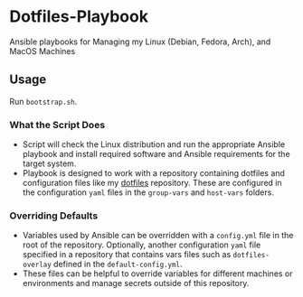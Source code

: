 # Dotfiles-Playbook

Ansible playbooks for Managing my Linux (Debian, Fedora, Arch), and MacOS Machines

## Usage

Run `bootstrap.sh`.

### What the Script Does

- Script will check the Linux distribution and run the appropriate Ansible playbook and install required software and Ansible requirements for the target system.
- Playbook is designed to work with a repository containing dotfiles and configuration files like my [dotfiles](https://github.com/henningmyhrvold/dotfiles.git) repository. These are configured in the configuration `yaml` files in the `group-vars` and `host-vars` folders.

### Overriding Defaults

- Variables used by Ansible can be overridden with a `config.yml` file in the root of the repository. Optionally, another configuration `yaml` file specified in a repository that contains vars files such as `dotfiles-overlay` defined in the `default-config.yml`.
- These files can be helpful to override variables for different machines or environments and manage secrets outside of this repository.

